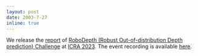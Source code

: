 ```yaml
---
layout: post
date: 2003-7-27
inline: true
---
```


We release the [report](https://arxiv.org/pdf/2307.15061.pdf) of [RoboDepth (Robust Out-of-distribution Depth prediction) Challenge](https://robodepth.github.io/) at [ICRA 2023](https://www.icra2023.org/). The event recording is available [here](https://www.youtube.com/watch?v=mYhdTGiIGCY&list=PLxxrIfcH-qBGZ6x_e1AT2_YnAxiHIKtkB).
